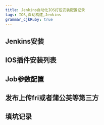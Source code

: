 ```yaml
---
title: Jenkins自动化IOS打包安装配置记录
tags: IOS,自动构建,Jenkins
grammar_cjkRuby: true
---
```


## Jenkins安装
## IOS插件安装列表
## Job参数配置
## 发布上传fri或者蒲公英等第三方

## 填坑记录
